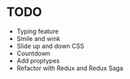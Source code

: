 # TODO

* Typing feature
* Smile and wink
* Slide up and down CSS
* Countdown
* Add proptypes
* Refactor with Redux and Redux Saga